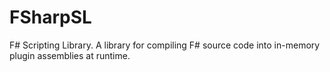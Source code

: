 # FSharpSL
F# Scripting Library. A library for compiling F# source code into in-memory plugin assemblies at runtime.
